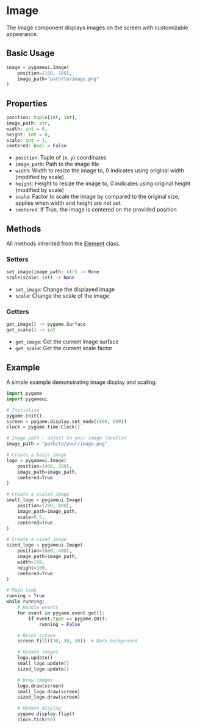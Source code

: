 # Image

The Image component displays images on the screen with customizable appearance.

## Basic Usage

```python
image = pygameui.Image(
    position=(100, 100),
    image_path="path/to/image.png"
)
```

## Properties

```python
position: tuple[int, int],
image_path: str,
width: int = 0,
height: int = 0,
scale: int = 1,
centered: bool = False
```

- `position`: Tuple of (x, y) coordinates
- `image_path`: Path to the image file
- `width`: Width to resize the image to, 0 indicates using original width (modified by scale)
- `height`: Height to resize the image to, 0 indicates using original height (modified by scale)
- `scale`: Factor to scale the image by compared to the original size, applies when width and height are not set
- `centered`: If True, the image is centered on the provided position

## Methods

All methods inherited from the [Element](element.md) class.

### Setters

```python
set_image(image_path: str) -> None
scale(scale: int) -> None
```

- `set_image`: Change the displayed image
- `scale`: Change the scale of the image

### Getters

```python
get_image() -> pygame.Surface
get_scale() -> int
```

- `get_image`: Get the current image surface
- `get_scale`: Get the current scale factor

## Example

A simple example demonstrating image display and scaling.

```python
import pygame
import pygameui

# Initialize
pygame.init()
screen = pygame.display.set_mode((800, 600))
clock = pygame.time.Clock()

# Image path - adjust to your image location
image_path = "path/to/your/image.png"

# Create a basic image
logo = pygameui.Image(
    position=(400, 200),
    image_path=image_path,
    centered=True
)

# Create a scaled image
small_logo = pygameui.Image(
    position=(200, 400),
    image_path=image_path,
    scale=0.5,
    centered=True
)

# Create a sized image
sized_logo = pygameui.Image(
    position=(600, 400),
    image_path=image_path,
    width=150,
    height=100,
    centered=True
)

# Main loop
running = True
while running:
    # Handle events
    for event in pygame.event.get():
        if event.type == pygame.QUIT:
            running = False

    # Reset screen
    screen.fill((30, 30, 30))  # Dark background

    # Update images
    logo.update()
    small_logo.update()
    sized_logo.update()

    # Draw images
    logo.draw(screen)
    small_logo.draw(screen)
    sized_logo.draw(screen)

    # Update display
    pygame.display.flip()
    clock.tick(60)
```
